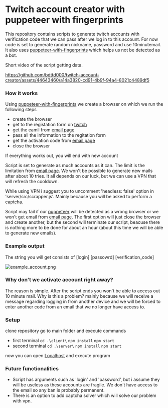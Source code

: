# Twitch account creator with puppeteer with fingerprints

This repository contains scripts to generate twitch accounts with verification code that we can pass after we log in to this account. For now code is set to generate random nickname, password and use 10minutemail. It also uses [puppeteer-with-fingerprints](https://github.com/CheshireCaat/puppeteer-with-fingerprints) which helps us not be detected as a bot.

Short video of the script getting data.

https://github.com/bdttd000/twitch-account-creator/assets/44643460/a14a3820-cd91-4b9f-94a4-8021c4489df5

### How it works

Using [puppeteer-with-fingerprints](https://github.com/CheshireCaat/puppeteer-with-fingerprints) we create a browser on which we run the following steps

- create the browser
- get to the registation form on [twitch](https://www.twitch.tv/)
- get the eamil from [email page](https://temp-mail.org/en/10minutemail)
- pass all the information to the regitation form
- get the activation code from [email page](https://temp-mail.org/en/10minutemail)
- close the browser

If everything works out, you will end with new account

Script is set to generate as much accounts as it can. The limit is the limitation from [email page](https://temp-mail.org/en/10minutemail). We won't be possible to generate new mails after about 10 tries. It all depends on our luck, but we can use a VPN that will refresh the cooldown.

While using VPN i suggest you to uncomment 'headless: false' option in 'server/src/scrapper.js'. Mainly because you will be asked to perform a captcha.

Script may fail if our [puppeteer](https://github.com/CheshireCaat/puppeteer-with-fingerprints) will be detected as a wrong browser or we won't get email from [email page](https://temp-mail.org/en/10minutemail). The first option will just close the browser and create another, but the second will terminate our script, beacuse there is nothing more to be done for about an hour (about this time we will be able to generate new emails).

### Example output

The string you will get consists of [login] [passowrd] [verification_code]

![example_account.png](exapmle_account.png)

### Why don't we activate account right away?

The reason is simple. After the script ends you won't be able to access out 10 minute mail. Why is this a problem? mainly because we will receive a message regarding logging in from another device and we will be forced to enter another code from an email that we no longer have access to.

### Setup

clone repository
go to main folder and execute commands

- first terminal
  `cd .\client\`
  `npm install`
  `npm start`
- second terminal
  `cd .\server\`
  `npm install`
  `npm start`

now you can open [Localhost](http://localhost:3000/) and execute program

### Future functionalities

- Script has arguments such as 'login' and 'password', but i assume they will be useless as these accounts are fragile. We don't have access to the email so any ban is probably permanent.
- There is an option to add captcha solver which will solve our problem with vpn.
